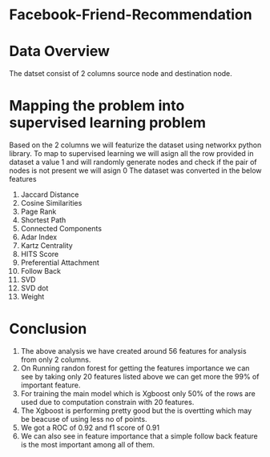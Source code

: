 # Facebook-Friend-Recommendation

# Data Overview
  The datset consist of 2 columns source node and destination node.

# Mapping the problem into supervised learning problem
  Based on the 2 columns we will featurize the dataset using networkx python library.
  To map to supervised learning we will asign all the row provided in dataset a value 1 and will randomly generate nodes and check if the pair of nodes is not present we will asign 0
  The dataset was converted in the below features
  1. Jaccard Distance
  2. Cosine Similarities
  3. Page Rank
  4. Shortest Path
  5. Connected Components
  6. Adar Index
  7. Kartz Centrality
  8. HITS Score
  9. Preferential Attachment
  10. Follow Back
  11. SVD
  12. SVD dot
  13. Weight

# Conclusion
  1. The above analysis we have created around 56 features for analysis from only 2 columns.
  2. On Running randon forest for getting the features importance we can see by taking only 20
features listed above we can get more the 99% of important feature.
  3. For training the main model which is Xgboost only 50% of the rows are used due to
computation constrain with 20 features.
  4. The Xgboost is performing pretty good but the is overtting which may be beacuse of using
less no of points.
  5. We got a ROC of 0.92 and f1 score of 0.91
  6. We can also see in feature importance that a simple follow back feature is the most important
among all of them.
